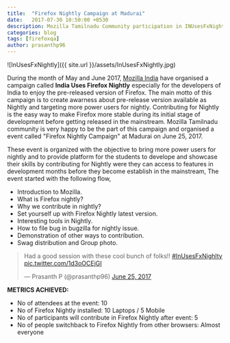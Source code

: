 ```yaml
---
title:  "Firefox Nightly Campaign at Madurai"
date:   2017-07-30 10:50:00 +0530
description: Mozilla Tamilnadu Community participation in INUsesFxNightly Campaign
categories: blog
tags: [firefoxqa]
author: prasanthp96
---
```


![InUsesFxNightly]({{ site.url }}/assets/InUsesFxNightly.jpg)

During the month of May and June 2017, [Mozilla India](https://blog.mozillaindia.org/1801) have organised a campaign called 
**India Uses Firefox Nightly**  especially for the developers of India to enjoy the pre-released version of Firefox. The main motto of this campaign is to create awarness about pre-release version available as Nightly and targeting more power users for nightly. Contributing for Nightly is the easy way to make Firefox more stable during its initial stage of development before getting released in the mainstream. Mozilla Tamilnadu community is very happy to be the part of this campaign and organised a event called "Firefox Nightly Campaign" at Madurai on June 25, 2017.


These event is organized with the objective to bring more power users for nightly and to provide platform for the students to develope and showcase their skills by contributing for Nightly were they can access to features in development months before they become establish in the mainstream, The event started with the following flow,

   * Introduction to Mozilla.
   * What is Firefox nightly?
   * Why we contribute in nightly?
   * Set yourself up with Firefox Nightly latest version.
   * Interesting tools in Nightly.
   * How to file bug in bugzilla for nightly issue.
   * Demonstration of other ways to contribution.
   * Swag distribution and Group photo.
    
    
<blockquote class="twitter-tweet" data-lang="en"><p lang="en" dir="ltr">Had a good session with these cool bunch of folks!! <a href="https://twitter.com/hashtag/InUsesFxNighlty?src=hash">#InUsesFxNighlty</a> <a href="https://t.co/1d3oOCEjGI">pic.twitter.com/1d3oOCEjGI</a></p>&mdash; Prasanth P (@prasanthp96) <a href="https://twitter.com/prasanthp96/status/878872651430674433">June 25, 2017</a></blockquote>
<script async src="//platform.twitter.com/widgets.js" charset="utf-8"></script>


**METRICS ACHIEVED:**    
   * No of attendees at the event: 10
   * No of Firefox Nightly installed: 10 Laptops / 5 Mobile 
   * No of participants will contribute in Firefox Nightly after event: 5
   * No of people switchback to Firefox Nightly from other browsers: Almost everyone

   
